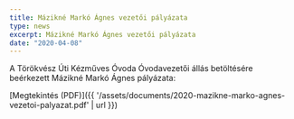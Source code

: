 ```yaml
---
title: Mázikné Markó Ágnes vezetői pályázata
type: news
excerpt: Mázikné Markó Ágnes vezetői pályázata
date: "2020-04-08"
---
```


A Törökvész Úti Kézműves Óvoda Óvodavezetői állás betöltésére beérkezett Mázikné Markó Ágnes pályázata:

[Megtekintés (PDF)]({{ '/assets/documents/2020-mazikne-marko-agnes-vezetoi-palyazat.pdf' | url }})